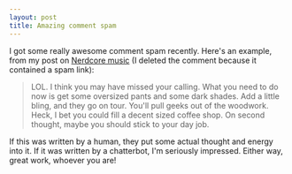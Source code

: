 ```yaml
---
layout: post
title: Amazing comment spam
---
```



I got some really awesome comment spam recently. Here's an example, from my post on <a href="http://simonwoodside.com/weblog/2011/2/13/cs_rap_geeksta_rap_nerdcore/">Nerdcore music</a> (I deleted the comment because it contained a spam link):

<blockquote>

LOL. I think you may have missed your calling. What you need to do now is get some oversized pants and some dark shades. Add a little bling, and they go on tour. You'll pull geeks out of the woodwork. Heck, I bet you could fill a decent sized coffee shop. On second thought, maybe you should stick to your day job.

</blockquote>

If this was written by a human, they put some actual thought and energy into it. If it was written by a chatterbot, I'm seriously impressed. Either way, great work, whoever you are!
